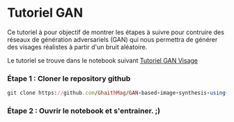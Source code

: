 # Tutoriel GAN

<p> Ce tutoriel à pour objectif de montrer les étapes à suivre pour contruire des réseaux de génération adversariels (GAN) qui nous permettra de générer des visages réalistes à partir d'un bruit aléatoire.</p>

<p>Le tutoriel se trouve dans le notebook suivant 
<a href="https://github.com/GhaithMag/GAN-based-image-synthesis-using-the-celebrity-dataset/blob/master/Tutoriel%20GAN%20Visage.ipynb">Tutoriel GAN Visage</a>
</p> 


### Étape 1 :  Cloner le repository github
```ruby
git clone https://github.com/GhaithMag/GAN-based-image-synthesis-using-the-celebrity-dataset.git
```

### Étape 2 :  Ouvrir le notebook et s'entrainer. ;) 
